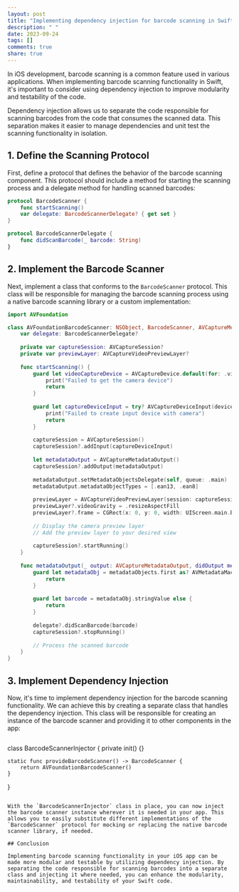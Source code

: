 ```yaml
---
layout: post
title: "Implementing dependency injection for barcode scanning in Swift"
description: " "
date: 2023-09-24
tags: []
comments: true
share: true
---
```


In iOS development, barcode scanning is a common feature used in various applications. When implementing barcode scanning functionality in Swift, it's important to consider using dependency injection to improve modularity and testability of the code.

Dependency injection allows us to separate the code responsible for scanning barcodes from the code that consumes the scanned data. This separation makes it easier to manage dependencies and unit test the scanning functionality in isolation.

## 1. Define the Scanning Protocol

First, define a protocol that defines the behavior of the barcode scanning component. This protocol should include a method for starting the scanning process and a delegate method for handling scanned barcodes:

```swift
protocol BarcodeScanner {
    func startScanning()
    var delegate: BarcodeScannerDelegate? { get set }
}

protocol BarcodeScannerDelegate {
    func didScanBarcode(_ barcode: String)
}
```

## 2. Implement the Barcode Scanner

Next, implement a class that conforms to the `BarcodeScanner` protocol. This class will be responsible for managing the barcode scanning process using a native barcode scanning library or a custom implementation:

```swift
import AVFoundation

class AVFoundationBarcodeScanner: NSObject, BarcodeScanner, AVCaptureMetadataOutputObjectsDelegate {
    var delegate: BarcodeScannerDelegate?
  
    private var captureSession: AVCaptureSession?
    private var previewLayer: AVCaptureVideoPreviewLayer?
  
    func startScanning() {
        guard let videoCaptureDevice = AVCaptureDevice.default(for: .video) else {
            print("Failed to get the camera device")
            return
        }
      
        guard let captureDeviceInput = try? AVCaptureDeviceInput(device: videoCaptureDevice) else {
            print("Failed to create input device with camera")
            return
        }
      
        captureSession = AVCaptureSession()
        captureSession?.addInput(captureDeviceInput)
      
        let metadataOutput = AVCaptureMetadataOutput()
        captureSession?.addOutput(metadataOutput)
      
        metadataOutput.setMetadataObjectsDelegate(self, queue: .main)
        metadataOutput.metadataObjectTypes = [.ean13, .ean8]
      
        previewLayer = AVCaptureVideoPreviewLayer(session: captureSession!)
        previewLayer?.videoGravity = .resizeAspectFill
        previewLayer?.frame = CGRect(x: 0, y: 0, width: UIScreen.main.bounds.width, height: UIScreen.main.bounds.height)
      
        // Display the camera preview layer
        // Add the preview layer to your desired view
      
        captureSession?.startRunning()
    }
  
    func metadataOutput(_ output: AVCaptureMetadataOutput, didOutput metadataObjects: [AVMetadataObject], from connection: AVCaptureConnection) {
        guard let metadataObj = metadataObjects.first as? AVMetadataMachineReadableCodeObject else {
            return
        }
      
        guard let barcode = metadataObj.stringValue else {
            return
        }
      
        delegate?.didScanBarcode(barcode)
        captureSession?.stopRunning()
        
        // Process the scanned barcode
    }
}
```

## 3. Implement Dependency Injection

Now, it's time to implement dependency injection for the barcode scanning functionality. We can achieve this by creating a separate class that handles the dependency injection. This class will be responsible for creating an instance of the barcode scanner and providing it to other components in the app:

```swift
```
class BarcodeScannerInjector {
    private init() {}

    static func provideBarcodeScanner() -> BarcodeScanner {
        return AVFoundationBarcodeScanner()
    }
}
```

With the `BarcodeScannerInjector` class in place, you can now inject the barcode scanner instance wherever it is needed in your app. This allows you to easily substitute different implementations of the `BarcodeScanner` protocol for mocking or replacing the native barcode scanner library, if needed.

## Conclusion

Implementing barcode scanning functionality in your iOS app can be made more modular and testable by utilizing dependency injection. By separating the code responsible for scanning barcodes into a separate class and injecting it where needed, you can enhance the modularity, maintainability, and testability of your Swift code.